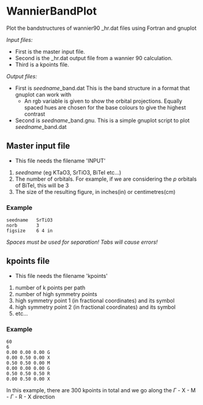 # WannierBandPlot
Plot the bandstructures of wannier90 _hr.dat files using Fortran and gnuplot

*Input files:* 
- First is the master input file.
- Second is the _hr.dat output file from a wannier 90 calculation.
- Third is a kpoints file.
  
*Output files:*
- First is *seedname*_band.dat This is the band structure in a format that gnuplot can work with
  - An rgb variable is given to show the orbital projections. Equally spaced hues are chosen for the base colours to give the highest contrast 
- Second is *seedname*_band.gnu. This is a simple gnuplot script to plot *seedname*_band.dat

## Master input file
- This file needs the filename 'INPUT'
1. *seedname* (eg KTaO3, SrTiO3, BiTeI etc...)
2. The number of orbitals. For example, if we are considering the *p* orbitals of BiTeI, this will be 3
3. The size of the resulting figure, in inches(in) or centimetres(cm)
### Example
    seedname   SrTiO3
    norb       3
    figsize    6 4 in
*Spaces must be used for separation! Tabs will cause errors!*

## kpoints file
- This file needs the filename 'kpoints'
1. number of k points per path
2. number of high symmetry points
3. high symmetry point 1 (in fractional coordinates) and its symbol
4. high symmetry point 2 (in fractional coordinates) and its symbol
5. etc...
### Example
    60
    6
    0.00 0.00 0.00 G
    0.00 0.50 0.00 X
    0.50 0.50 0.00 M
    0.00 0.00 0.00 G
    0.50 0.50 0.50 R
    0.00 0.50 0.00 X
In this example, there are 300 kpoints in total and we go along the $\Gamma$ - X - M - $\Gamma$ - R - X direction
